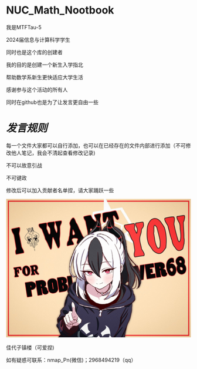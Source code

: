# NUC_Math_Nootbook

我是MTFTau-5

2024届信息与计算科学学生

同时也是这个库的创建者

我的目的是创建一个新生入学指北

帮助数学系新生更快适应大学生活

感谢参与这个活动的所有人

同时在github也是为了让发言更自由一些


# ***发言规则***

每一个文件大家都可以自行添加，也可以在已经存在的文件内部进行添加（不可修改他人笔记，我会不清起查看修改记录)

不可以故意引战

不可键政

修改后可以加入贡献者名单捏，请大家踊跃一些

![1747831938644](image/README/1747831938644.jpg)

佳代子镇楼（可爱捏)

如有疑惑可联系：nmap_Pn(微信)；2968494219（qq）
